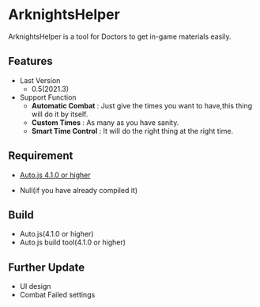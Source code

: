 # ArknightsHelper

ArknightsHelper is a tool for Doctors to get in-game materials easily.

## Features
* Last Version
  * 0.5(2021.3)
* Support Function
  * **Automatic Combat** : Just give the times you want to have,this thing will do it by itself.
  * **Custom Times** : As many as you have sanity.
  * **Smart Time Control** : It will do the right thing at the right time.

## Requirement
 - [Auto.js 4.1.0 or higher](https://github.com/hyb1996/Auto.js)
 * Null(if you have already compiled it)

## Build
 * Auto.js(4.1.0 or higher)
 * Auto.js build tool(4.1.0 or higher)

## Further Update
 * UI design
 * Combat Failed settings
